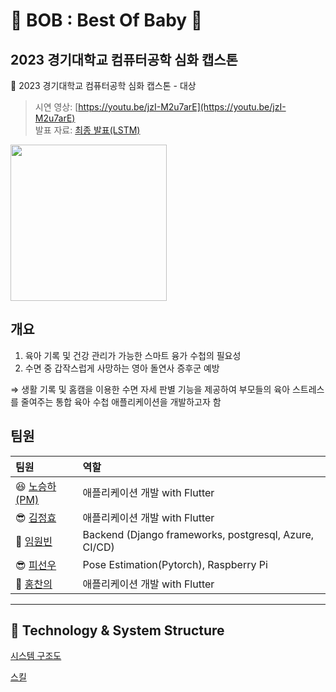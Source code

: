 # 👶 BOB : Best Of Baby 👶

## 2023 경기대학교 컴퓨터공학 심화 캡스톤

🏅 2023 경기대학교 컴퓨터공학 심화 캡스톤 - 대상

> 시연 영상: [https://youtu.be/jzI-M2u7arE](https://youtu.be/jzI-M2u7arE) <br>
> 발표 자료: [최종 발표(LSTM)](./%EC%B5%9C%EC%A2%85%20%EB%B0%9C%ED%91%9C.pptx)

<img src = "https://github.com/Mmm2927/LSTM/assets/87134443/8e670f95-69f0-4578-b70e-8c20bd20da49" style="width:250px">

## 개요

1. 육아 기록 및 건강 관리가 가능한 스마트 융가 수첩의 필요성
2. 수면 중 갑작스럽게 사망하는 영아 돌연사 증후군 예방

&Rightarrow; 생활 기록 및 홈캠을 이용한 수면 자세 판별 기능을 제공하여 부모들의 육아 스트레스를 줄여주는 통합 육아 수첩 애플리케이션을 개발하고자 함 

## 팀원

| 팀원                                          | 역할                                     |
| :-------------------------------------------- | :--------------------------------------- |
| 😆 [노승하(PM)](https://github.com/seungha164) | 애플리케이션 개발 with Flutter |
| 😎 [김정효](https://github.com/jjanghyo)         | 애플리케이션 개발 with Flutter |
| 🤢 [임원빈](https://github.com/Mmm2927)     | Backend (Django frameworks, postgresql, Azure, CI/CD) |
| 😎 [피선우](https://github.com/SunWoo98Pi)         | Pose Estimation(Pytorch), Raspberry Pi      |
| 🤢 [홍찬의](https://github.com/hcu55)     | 애플리케이션 개발 with Flutter |

---
## 🚀 Technology & System Structure
[시스템 구조도](https://github.com/Mmm2927/LSTM/assets/87134443/4cde4fd9-a0f0-4705-a1c7-4669910f6345)

[스킬](https://github.com/Mmm2927/LSTM/assets/87134443/1f7de2d7-85a1-4963-b017-c1f6a2770d1a)
